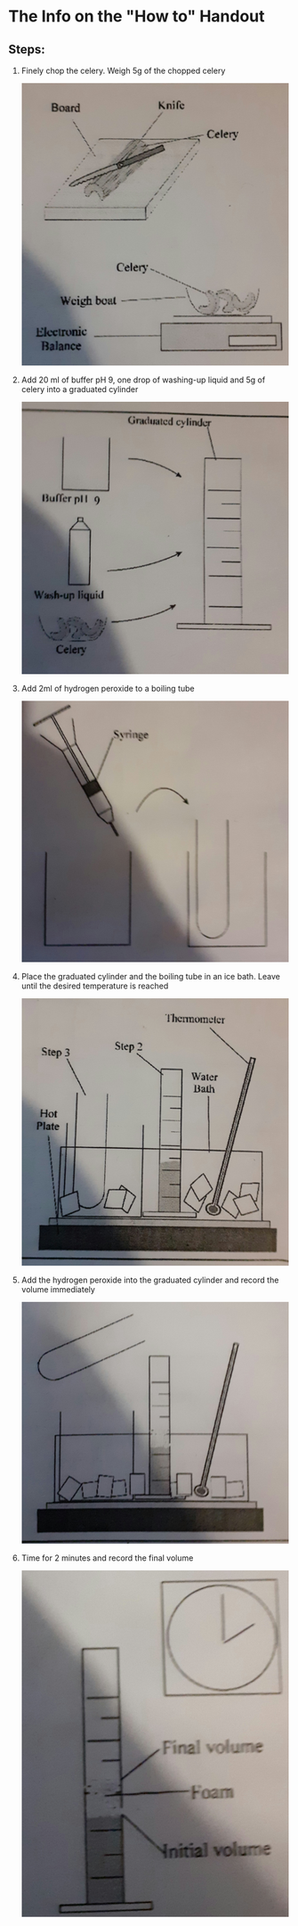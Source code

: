 # The Info on the "How to" Handout

## Steps:

1. Finely chop the celery. Weigh 5g of the chopped celery
    
    ![20211205_212315.jpg](The%20Info%20o%20bfc8e/20211205_212315.jpg)
    
2. Add 20 ml of buffer pH 9, one drop of washing-up liquid and 5g of celery into a graduated cylinder
    
    ![20211205_212319.jpg](The%20Info%20o%20bfc8e/20211205_212319.jpg)
    
3. Add 2ml of hydrogen peroxide to a boiling tube
    
    ![20211205_212324.jpg](The%20Info%20o%20bfc8e/20211205_212324.jpg)
    
4. Place the graduated cylinder and the boiling tube in an ice bath. Leave until the desired temperature is reached
    
    ![20211205_212328.jpg](The%20Info%20o%20bfc8e/20211205_212328.jpg)
    
5. Add the hydrogen peroxide into the graduated cylinder and record the volume immediately
    
    ![20211205_212331.jpg](The%20Info%20o%20bfc8e/20211205_212331.jpg)
    
6. Time for 2 minutes and record the final volume
    
    ![20211205_212335.jpg](The%20Info%20o%20bfc8e/20211205_212335.jpg)